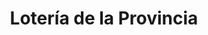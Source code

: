 ---
title: "Lotería de la Provincia"
url: /coronel-dorrego/loteria-de-la-provincia/
shop: lotería
---